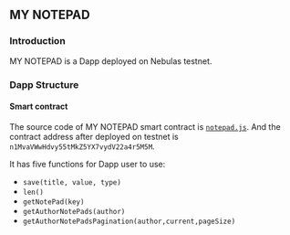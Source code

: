 ## MY NOTEPAD

### Introduction
MY NOTEPAD is a Dapp deployed on Nebulas testnet.

### Dapp Structure
#### Smart contract
The source code of MY NOTEPAD smart contract is [`notepad.js`](notepad/notepad.js). And the contract address after deployed on testnet is `n1MvaVWwHdvy55tMkZ5YX7vydV22a4r5M5M`.

It has five functions for Dapp user to use:
* `save(title, value, type)`
* `len()`
* `getNotePad(key)`
* `getAuthorNotePads(author)`
* `getAuthorNotePadsPagination(author,current,pageSize)`
